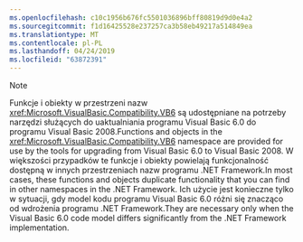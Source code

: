 ```yaml
---
ms.openlocfilehash: c10c1956b676fc5501036896bff80819d9d0e4a2
ms.sourcegitcommit: f1d16425528e237257ca3b58eb49217a514849ea
ms.translationtype: MT
ms.contentlocale: pl-PL
ms.lasthandoff: 04/24/2019
ms.locfileid: "63872391"
---
```

> [!NOTE]
>  <span data-ttu-id="a425f-101">Funkcje i obiekty w przestrzeni nazw <xref:Microsoft.VisualBasic.Compatibility.VB6> są udostępniane na potrzeby narzędzi służących do uaktualniania programu Visual Basic 6.0 do programu Visual Basic 2008.</span><span class="sxs-lookup"><span data-stu-id="a425f-101">Functions and objects in the <xref:Microsoft.VisualBasic.Compatibility.VB6> namespace are provided for use by the tools for upgrading from Visual Basic 6.0 to Visual Basic 2008.</span></span> <span data-ttu-id="a425f-102">W większości przypadków te funkcje i obiekty powielają funkcjonalność dostępną w innych przestrzeniach nazw programu .NET Framework.</span><span class="sxs-lookup"><span data-stu-id="a425f-102">In most cases, these functions and objects duplicate functionality that you can find in other namespaces in the .NET Framework.</span></span> <span data-ttu-id="a425f-103">Ich użycie jest konieczne tylko w sytuacji, gdy model kodu programu Visual Basic 6.0 różni się znacząco od wdrożenia programu .NET Framework.</span><span class="sxs-lookup"><span data-stu-id="a425f-103">They are necessary only when the Visual Basic 6.0 code model differs significantly from the .NET Framework implementation.</span></span>